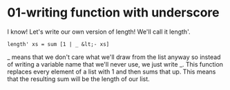 01-writing function with underscore
========================


I know! Let's write our own version of length! We'll call it length'.

```
length' xs = sum [1 | _ &lt;- xs]  
```


_ means that we don't care what we'll draw from the list anyway so instead of writing a variable name that we'll never use, we just write _. This function replaces every element of a list with 1 and then sums that up. This means that the resulting sum will be the length of our list.




